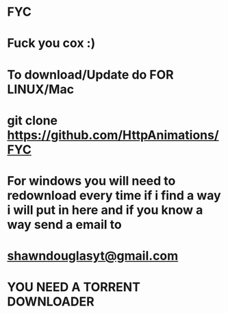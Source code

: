 # FYC
# Fuck you cox :) 
# To download/Update do FOR LINUX/Mac
# git clone https://github.com/HttpAnimations/FYC
# For windows you will need to redownload every time if i find a way i will put in here and if you know a way send a email to
# shawndouglasyt@gmail.com
# YOU NEED A TORRENT DOWNLOADER

